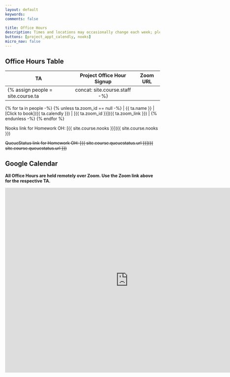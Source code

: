 ```yaml
---
layout: default
keywords:
comments: false

title: Office Hours
description: Times and locations may occasionally change each week; please check this page often.
buttons: [project_appt_calendly, nooks]
micro_nav: false
---
```


## Office Hours Table <a name="table"></a>

| TA | Project Office Hour Signup | Zoom URL |
|----|:--------------------------:|----------|
{% assign people = site.course.ta | concat: site.course.staff -%}
{% for ta in people -%}
{% unless ta.zoom_id == null -%}
| {{ ta.name }} | [Click to book]({{ ta.calendly }}) | [{{ ta.zoom_id }}]({{ ta.zoom_link }}) |
{% endunless -%}
{% endfor %}

Nooks link for Homework OH: [{{ site.course.nooks }}]({{ site.course.nooks }})

~~QueueStatus link for Homework OH: [{{ site.course.queuestatus.url }}]({{ site.course.queuestatus.url }})~~

## Google Calendar

**All Office Hours are held remotely over Zoom. Use the Zoom link above for the respective TA.**

<div>
<iframe src="https://calendar.google.com/calendar/embed?src=4g7an8rtkd4tssnkampke8g2tc%40group.calendar.google.com&ctz=America%2FLos_Angeles" style="border: 0" width="800" height="600" frameborder="0" scrolling="no"></iframe>
</div>
